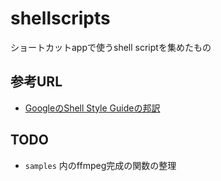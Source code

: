 # shellscripts

ショートカットappで使うshell scriptを集めたもの

## 参考URL

- [GoogleのShell Style Guideの邦訳](https://qiita.com/yabeenico/items/72b904d4bb0b6d732a86)

## TODO

- `samples` 内のffmpeg完成の関数の整理
